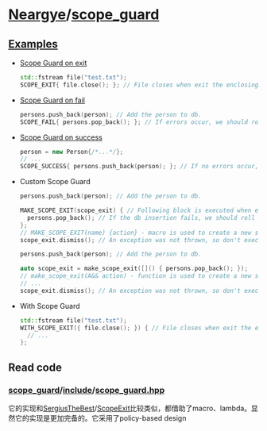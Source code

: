 # [Neargye](https://github.com/Neargye)/[scope_guard](https://github.com/Neargye/scope_guard)



## [Examples](https://github.com/Neargye/scope_guard/blob/master/example)

- [Scope Guard on exit](https://github.com/Neargye/scope_guard/blob/master/example/scope_exit_example.cpp)

    ```C++
    std::fstream file("test.txt");
    SCOPE_EXIT{ file.close(); }; // File closes when exit the enclosing scope or errors occur.
    ```

- [Scope Guard on fail](https://github.com/Neargye/scope_guard/blob/master/example/scope_fail_example.cpp)

    ```C++
    persons.push_back(person); // Add the person to db.
    SCOPE_FAIL{ persons.pop_back(); }; // If errors occur, we should roll back.
    ```

- [Scope Guard on success](https://github.com/Neargye/scope_guard/blob/master/example/scope_success_example.cpp)

    ```C++
    person = new Person{/*...*/};
    // ...
    SCOPE_SUCCESS{ persons.push_back(person); }; // If no errors occur, we should add the person to db.
    ```

- Custom Scope Guard

    ```C++
    persons.push_back(person); // Add the person to db.
    
    MAKE_SCOPE_EXIT(scope_exit) { // Following block is executed when exit the enclosing scope or errors occur.
      persons.pop_back(); // If the db insertion fails, we should roll back.
    };
    // MAKE_SCOPE_EXIT(name) {action} - macro is used to create a new scope_exit object.
    scope_exit.dismiss(); // An exception was not thrown, so don't execute the scope_exit.
    ```

    ```C++
    persons.push_back(person); // Add the person to db.
    
    auto scope_exit = make_scope_exit([]() { persons.pop_back(); });
    // make_scope_exit(A&& action) - function is used to create a new scope_exit object. It can be instantiated with a lambda function, a std::function<void()>, a functor, or a void(*)() function pointer.
    // ...
    scope_exit.dismiss(); // An exception was not thrown, so don't execute the scope_exit.
    ```

- With Scope Guard

    ```C++
    std::fstream file("test.txt");
    WITH_SCOPE_EXIT({ file.close(); }) { // File closes when exit the enclosing with scope or errors occur.
      // ...
    };
    ```

## Read code

### [scope_guard](https://github.com/Neargye/scope_guard)/[include](https://github.com/Neargye/scope_guard/tree/master/include)/[scope_guard.hpp](https://github.com/Neargye/scope_guard/blob/master/include/scope_guard.hpp)

它的实现和[SergiusTheBest](https://github.com/SergiusTheBest)/[ScopeExit](https://github.com/SergiusTheBest/ScopeExit)比较类似，都借助了macro、lambda。显然它的实现是更加完备的。它采用了policy-based design

